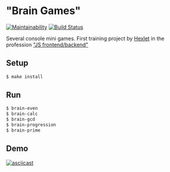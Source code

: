 # "Brain Games"

[![Maintainability](https://api.codeclimate.com/v1/badges/e9eb887cd8a2c7678b05/maintainability)](https://codeclimate.com/github/sergpvv/frontend-project-lvl1/maintainability)
[![Build Status](https://travis-ci.org/sergpvv/frontend-project-lvl1.svg?branch=master)](https://travis-ci.org/sergpvv/frontend-project-lvl1)

Several console mini games. First training project by [Hexlet](https://hexlet.io/#features) in the profession ["JS frontend/backend"](https://hexlet.io/professions/frontend)

## Setup

```sh
$ make install
```

## Run

```sh
$ brain-even
$ brain-calc
$ brain-gcd
$ brain-progression
$ brain-prime
```
## Demo
[![asciicast](https://asciinema.org/a/gJvnaIH8rK4bVo9zPV2raVDAh.svg)](https://asciinema.org/a/gJvnaIH8rK4bVo9zPV2raVDAh)
